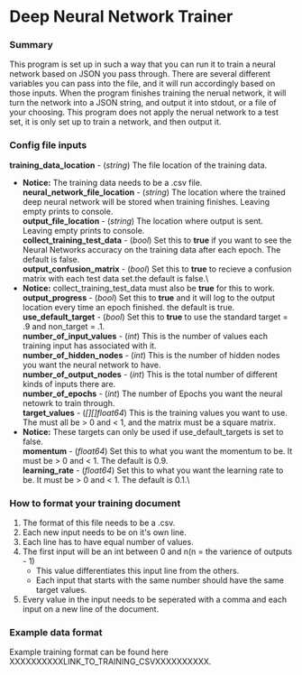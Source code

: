 # Deep Neural Network Trainer
### Summary
This program is set up in such a way that you can run it to train a neural network based on JSON you pass through. There are several different variables you can pass into the file, and it will run accordingly based on those inputs. When the program finishes training the nerual network, it will turn the network into a JSON string, and output it into stdout, or a file of your choosing. This program does not apply the nerual network to a test set, it is only set up to train a network, and then output it. 

### Config file inputs
**training\_data\_location** - (*string*) The file location of the training data. 
* **Notice:** The training data needs to be a .csv file.
**neural\_network\_file\_location** - (*string*) The location where the trained deep neural network will be stored when training finishes. Leaving empty prints to console.\
**output\_file\_location** - (*string*) The location where output is sent. Leaving empty prints to console.\
**collect\_training\_test\_data** - (*bool*) Set this to **true** if you want to see the Neural Networks accuracy on the training data after each epoch. The default is false.\
**output\_confusion\_matrix** - (*bool*) Set this to **true** to recieve a confusion matrix with each test data set.the default is false.\
* **Notice:** collect\_training\_test\_data must also be **true** for this to work.
**output\_progress** - (*bool*) Set this to **true** and it will log to the output location every time an epoch finished. the default is true.\
**use\_default\_target** - (*bool*) Set this to **true** to use the standard target = .9 and non\_target = .1.\
**number\_of\_input\_values** - (*int*) This is the number of values each training input has associated with it.\
**number\_of\_hidden\_nodes** - (*int*) This is the number of hidden nodes you want the neural network to have.\
**number\_of\_output\_nodes** - (*int*) This is the total number of different kinds of inputs there are.\
**number\_of\_epochs** - (*int*) The number of Epochs you want the neural netowrk to train through.\
**target\_values** - (*[][]float64*) This is the training values you want to use. The must all be > 0 and < 1, and the matrix must be a square matrix.
* **Notice:** These targets can only be used if use\_default\_targets is set to false.  
**momentum** - (*float64*) Set this to what you want the momentum to be. It must be > 0 and < 1. The default is 0.9.\
**learning\_rate** - (*float64*) Set this to what you want the learning rate to be. It must be > 0 and < 1. The default is 0.1.\




### How to format your training document
1. The format of this file needs to be a .csv. 
2. Each new input needs to be on it's own line. 
3. Each line has to have equal number of values. 
4. The first input will be an int between 0 and n(n = the varience of outputs - 1)
   * This value differentiates this input line from the others. 
   * Each input that starts with the same number should have the same target values. 
5. Every value in the input needs to be seperated with a comma and each input on a new line of the document. 

### Example data format
Example training format can be found here XXXXXXXXXXLINK\_TO\_TRAINING\_CSVXXXXXXXXXX.

